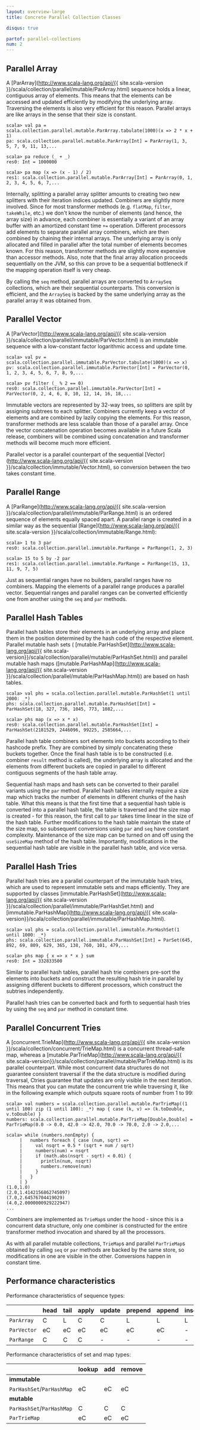 ```yaml
---
layout: overview-large
title: Concrete Parallel Collection Classes

disqus: true

partof: parallel-collections
num: 2
---
```


## Parallel Array

A [ParArray](http://www.scala-lang.org/api/{{ site.scala-version }}/scala/collection/parallel/mutable/ParArray.html) 
sequence holds a linear,
contiguous array of elements. This means that the elements can be accessed and
updated efficiently by modifying the underlying array. Traversing the
elements is also very efficient for this reason. Parallel arrays are like
arrays in the sense that their size is constant.

    scala> val pa = scala.collection.parallel.mutable.ParArray.tabulate(1000)(x => 2 * x + 1)
    pa: scala.collection.parallel.mutable.ParArray[Int] = ParArray(1, 3, 5, 7, 9, 11, 13,...
    
    scala> pa reduce (_ + _)
    res0: Int = 1000000
    
    scala> pa map (x => (x - 1) / 2)
    res1: scala.collection.parallel.mutable.ParArray[Int] = ParArray(0, 1, 2, 3, 4, 5, 6, 7,...

Internally, splitting a parallel array splitter amounts to creating two new
splitters with their iteration indices updated. Combiners are slightly more
involved. Since for most transformer methods (e.g. `flatMap`, `filter`,
`takeWhile`, etc.) we don't know the number of elements (and hence, the array
size) in advance, each combiner is essentially a variant of an array buffer
with an amortized constant time `+=` operation. Different processors add
elements to separate parallel array combiners, which are then combined by
chaining their internal arrays. The underlying array is only allocated and
filled in parallel after the total number of elements becomes known. For this
reason, transformer methods are slightly more expensive than accessor methods.
Also, note that the final array allocation proceeds sequentially on the JVM,
so this can prove to be a sequential bottleneck if the mapping operation
itself is very cheap.

By calling the `seq` method, parallel arrays are converted to `ArraySeq`
collections, which are their sequential counterparts. This conversion is
efficient, and the `ArraySeq` is backed by the same underlying array as the
parallel array it was obtained from.


## Parallel Vector

A [ParVector](http://www.scala-lang.org/api/{{ site.scala-version }}/scala/collection/parallel/immutable/ParVector.html) 
is an immutable sequence with a low-constant factor logarithmic access and 
update time.

    scala> val pv = scala.collection.parallel.immutable.ParVector.tabulate(1000)(x => x)
    pv: scala.collection.parallel.immutable.ParVector[Int] = ParVector(0, 1, 2, 3, 4, 5, 6, 7, 8, 9,...
    
    scala> pv filter (_ % 2 == 0)
    res0: scala.collection.parallel.immutable.ParVector[Int] = ParVector(0, 2, 4, 6, 8, 10, 12, 14, 16, 18,...

Immutable vectors are represented by 32-way trees, so splitters are split by
assigning subtrees to each splitter. Combiners currently keep a vector of
elements and are combined by lazily copying the elements. For this reason,
transformer methods are less scalable than those of a parallel array. Once the
vector concatenation operation becomes available in a future Scala release,
combiners will be combined using concatenation and transformer methods will
become much more efficient.

Parallel vector is a parallel counterpart of the sequential 
[Vector](http://www.scala-lang.org/api/{{ site.scala-version }}/scala/collection/immutable/Vector.html), 
so conversion between the two takes constant time.


## Parallel Range

A [ParRange](http://www.scala-lang.org/api/{{ site.scala-version }}/scala/collection/parallel/immutable/ParRange.html) 
is an ordered sequence of elements equally spaced apart. A parallel range is 
created in a similar way as the sequential 
[Range](http://www.scala-lang.org/api/{{ site.scala-version }}/scala/collection/immutable/Range.html):

    scala> 1 to 3 par
    res0: scala.collection.parallel.immutable.ParRange = ParRange(1, 2, 3)
    
    scala> 15 to 5 by -2 par
    res1: scala.collection.parallel.immutable.ParRange = ParRange(15, 13, 11, 9, 7, 5)

Just as sequential ranges have no builders, parallel ranges have no combiners.
Mapping the elements of a parallel range produces a parallel vector.
Sequential ranges and parallel ranges can be converted efficiently one from
another using the `seq` and `par` methods.


## Parallel Hash Tables

Parallel hash tables store their elements in an underlying array and place
them in the position determined by the hash code of the respective element.
Parallel mutable hash sets (
[mutable.ParHashSet](http://www.scala-lang.org/api/{{ site.scala-version}}/scala/collection/parallel/mutable/ParHashSet.html)) 
and parallel mutable hash maps 
([mutable.ParHashMap](http://www.scala-lang.org/api/{{ site.scala-version }}/scala/collection/parallel/mutable/ParHashMap.html)) 
are based on hash tables.

    scala> val phs = scala.collection.parallel.mutable.ParHashSet(1 until 2000: _*)
    phs: scala.collection.parallel.mutable.ParHashSet[Int] = ParHashSet(18, 327, 736, 1045, 773, 1082,...
	
    scala> phs map (x => x * x)
    res0: scala.collection.parallel.mutable.ParHashSet[Int] = ParHashSet(2181529, 2446096, 99225, 2585664,...

Parallel hash table combiners sort elements into buckets according to their
hashcode prefix. They are combined by simply concatenating these buckets
together. Once the final hash table is to be constructed (i.e. combiner
`result` method is called), the underlying array is allocated and the elements
from different buckets are copied in parallel to different contiguous segments
of the hash table array.

Sequential hash maps and hash sets can be converted to their parallel variants
using the `par` method. Parallel hash tables internally require a size map
which tracks the number of elements in different chunks of the hash table.
What this means is that the first time that a sequential hash table is
converted into a parallel hash table, the table is traversed and the size map
is created - for this reason, the first call to `par` takes time linear in the
size of the hash table. Further modifications to the hash table maintain the
state of the size map, so subsequent conversions using `par` and `seq` have
constant complexity. Maintenance of the size map can be turned on and off
using the `useSizeMap` method of the hash table. Importantly, modifications in
the sequential hash table are visible in the parallel hash table, and vice
versa.


## Parallel Hash Tries

Parallel hash tries are a parallel counterpart of the immutable hash tries,
which are used to represent immutable sets and maps efficiently. They are
supported by classes 
[immutable.ParHashSet](http://www.scala-lang.org/api/{{ site.scala-version }}/scala/collection/parallel/immutable/ParHashSet.html) 
and
[immutable.ParHashMap](http://www.scala-lang.org/api/{{ site.scala-version}}/scala/collection/parallel/immutable/ParHashMap.html).

    scala> val phs = scala.collection.parallel.immutable.ParHashSet(1 until 1000: _*)
    phs: scala.collection.parallel.immutable.ParHashSet[Int] = ParSet(645, 892, 69, 809, 629, 365, 138, 760, 101, 479,...
	
    scala> phs map { x => x * x } sum
    res0: Int = 332833500

Similar to parallel hash tables, parallel hash trie combiners pre-sort the
elements into buckets and construct the resulting hash trie in parallel by
assigning different buckets to different processors, which construct the
subtries independently.

Parallel hash tries can be converted back and forth to sequential hash tries
by using the `seq` and `par` method in constant time.


## Parallel Concurrent Tries

A [concurrent.TrieMap](http://www.scala-lang.org/api/{{ site.scala-version }}/scala/collection/concurrent/TrieMap.html) 
is a concurrent thread-safe map, whereas a 
[mutable.ParTrieMap](http://www.scala-lang.org/api/{{ site.scala-version}}/scala/collection/parallel/mutable/ParTrieMap.html) 
is its parallel counterpart. While most concurrent data structures do not guarantee
consistent traversal if the the data structure is modified during traversal,
Ctries guarantee that updates are only visible in the next iteration. This
means that you can mutate the concurrent trie while traversing it, like in the
following example which outputs square roots of number from 1 to 99:

    scala> val numbers = scala.collection.parallel.mutable.ParTrieMap((1 until 100) zip (1 until 100): _*) map { case (k, v) => (k.toDouble, v.toDouble) }
    numbers: scala.collection.parallel.mutable.ParTrieMap[Double,Double] = ParTrieMap(0.0 -> 0.0, 42.0 -> 42.0, 70.0 -> 70.0, 2.0 -> 2.0,...
    
    scala> while (numbers.nonEmpty) {
         |   numbers foreach { case (num, sqrt) =>
		 |     val nsqrt = 0.5 * (sqrt + num / sqrt)
		 |     numbers(num) = nsqrt
		 |     if (math.abs(nsqrt - sqrt) < 0.01) { 
		 |       println(num, nsqrt)
		 |		 numbers.remove(num)
		 |	   }
		 |   }
		 | }
	(1.0,1.0)
    (2.0,1.4142156862745097)
    (7.0,2.64576704419029)
    (4.0,2.0000000929222947)
	...


Combiners are implemented as `TrieMap`s under the hood - since this is a
concurrent data structure, only one combiner is constructed for the entire
transformer method invocation and shared by all the processors.

As with all parallel mutable collections, `TrieMap`s and parallel `ParTrieMap`s obtained
by calling `seq` or `par` methods are backed by the same store, so
modifications in one are visible in the other. Conversions happen in constant
time.


## Performance characteristics

Performance characteristics of sequence types:

|               | head | tail | apply | update| prepend | append | insert |
| --------      | ---- | ---- | ----  | ----  | ----    | ----   | ----   |
| `ParArray`    | C    | L    | C     | C     |  L      | L      |  L     |
| `ParVector`   | eC   | eC   | eC    | eC    |  eC     | eC     |  -     |
| `ParRange`    | C    | C    | C     | -     |  -      | -      |  -     |

Performance characteristics of set and map types:

|                          | lookup | add  | remove |
| --------                 | ----   | ---- | ----   |
| **immutable**            |        |      |        |
| `ParHashSet`/`ParHashMap`| eC     | eC   | eC     |
| **mutable**              |        |      |        |
| `ParHashSet`/`ParHashMap`| C      | C    | C      |
| `ParTrieMap`             | eC     | eC   | eC     |















